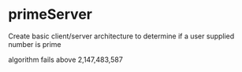# primeServer

Create basic client/server architecture to determine if a user supplied number is prime

algorithm fails above 2,147,483,587